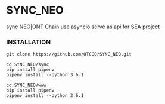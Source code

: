 # SYNC_NEO
sync NEO|ONT Chain use asyncio
serve as api for SEA project

### INSTALLATION
```
git clone https://github.com/OTCGO/SYNC_NEO.git

cd SYNC_NEO/sync
pip install pipenv
pipenv install --python 3.6.1

cd SYNC_NEO/www
pip install pipenv
pipenv install --python 3.6.1
```
